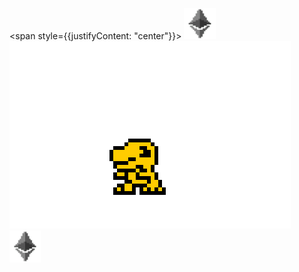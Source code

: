  <span style={{justifyContent: "center"}}>
    <img width="10%" height="10%" src='eth.gif' />
    <img src='agumon.gif' />
    <img width="10%" height="10%" src='eth.gif' />
</span>


  
  


